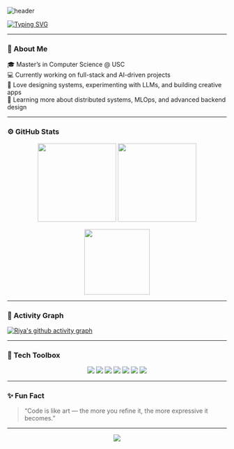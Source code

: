 <!-- Animated Header -->
![header](https://capsule-render.vercel.app/api?type=waving&color=9C7BFF&height=200&section=header&text=Hi%20there,%20I'm%20Riya%20👋&fontSize=40&fontAlignY=35&desc=Software%20Engineer%20|%20ML%20%26%20Web%20Dev%20Enthusiast&descAlignY=55&animation=fadeIn)

<!-- Typing Intro -->
[![Typing SVG](https://readme-typing-svg.herokuapp.com?font=Fira+Code&pause=1000&color=C5A3FF&width=550&lines=Passionate+about+building+intelligent+and+scalable+systems;Exploring+ML,+Web,+and+Cloud+development;Let's+create+something+awesome+✨)](https://git.io/typing-svg)

---

### 🧠 About Me

🎓 Master’s in Computer Science @ USC  
💻 Currently working on full-stack and AI-driven projects  
🚀 Love designing systems, experimenting with LLMs, and building creative apps  
🌱 Learning more about distributed systems, MLOps, and advanced backend design  

---

### ⚙️ GitHub Stats

<p align="center">
  <img src="https://github-readme-stats.vercel.app/api?username=riyadd20&show_icons=true&theme=tokyonight&hide_border=true&border_radius=15" height="180"/>
  <img src="https://github-readme-streak-stats.herokuapp.com/?user=riyadd20&theme=tokyonight&hide_border=true&border_radius=15" height="180"/>
</p>

<p align="center">
  <img src="https://github-readme-stats.vercel.app/api/top-langs/?username=riyadd20&layout=compact&theme=tokyonight&hide_border=true&border_radius=15" height="150"/>
</p>

---

### 🧩 Activity Graph

[![Riya's github activity graph](https://github-readme-activity-graph.vercel.app/graph?username=riyadd20&theme=tokyo-night)](https://github.com/ashutosh00710/github-readme-activity-graph)

---

### 🧰 Tech Toolbox

<p align="center">
  <img src="https://img.shields.io/badge/Python-3670A0?style=for-the-badge&logo=python&logoColor=ffdd54"/>
  <img src="https://img.shields.io/badge/React-20232A?style=for-the-badge&logo=react&logoColor=61DAFB"/>
  <img src="https://img.shields.io/badge/Spring_Boot-6DB33F?style=for-the-badge&logo=spring-boot&logoColor=white"/>
  <img src="https://img.shields.io/badge/Node.js-43853D?style=for-the-badge&logo=node.js&logoColor=white"/>
  <img src="https://img.shields.io/badge/MongoDB-4EA94B?style=for-the-badge&logo=mongodb&logoColor=white"/>
  <img src="https://img.shields.io/badge/TensorFlow-FF6F00?style=for-the-badge&logo=tensorflow&logoColor=white"/>
  <img src="https://img.shields.io/badge/Docker-2496ED?style=for-the-badge&logo=docker&logoColor=white"/>
</p>

---

### ✨ Fun Fact

> “Code is like art — the more you refine it, the more expressive it becomes.”  

---

<p align="center">
  <img src="https://capsule-render.vercel.app/api?type=waving&color=9C7BFF&height=100&section=footer"/>
</p>

